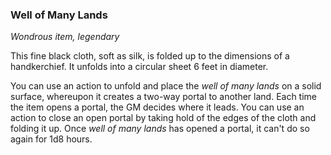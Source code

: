 ### Well of Many Lands

*Wondrous item, legendary*

This fine black cloth, soft as silk, is folded up to the dimensions of a handkerchief. It unfolds into a circular sheet 6 feet in diameter.

You can use an action to unfold and place the *well of many lands* on a solid surface, whereupon it creates a two-way portal to another land. Each time the item opens a portal, the GM decides where it leads. You can use an action to close an open portal by taking hold of the edges of the cloth and folding it up. Once *well of many lands* has opened a portal, it can't do so again for 1d8 hours.